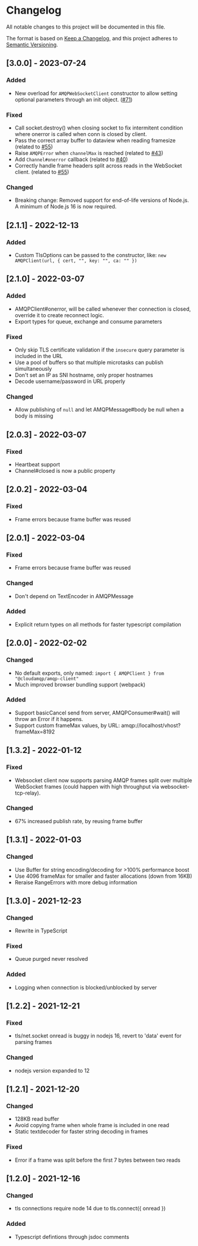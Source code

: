 # Changelog

All notable changes to this project will be documented in this file.

The format is based on [Keep a Changelog](https://keepachangelog.com/en/1.1.0/),
and this project adheres to [Semantic Versioning](https://semver.org/spec/v2.0.0.html).

## [3.0.0] - 2023-07-24

### Added

- New overload for `AMQPWebSocketClient` constructor to allow setting optional parameters through an init object. ([#71](https://github.com/cloudamqp/amqp-client.js/issues/71))

### Fixed

- Call socket.destroy() when closing socket to fix intermitent condition where onerror is called when conn is closed by client.
- Pass the correct array buffer to dataview when reading framesize (related to [#55](https://github.com/cloudamqp/amqp-client.js/issues/55))
- Raise `AMQPError` when `channelMax` is reached (related to [#43](https://github.com/cloudamqp/amqp-client.js/issues/43))
- Add `Channel#onerror` callback (related to [#40](https://github.com/cloudamqp/amqp-client.js/issues/40))
- Correctly handle frame headers split across reads in the WebSocket client. (related to [#55](https://github.com/cloudamqp/amqp-client.js/issues/55))

### Changed

- Breaking change: Removed support for end-of-life versions of Node.js. A minimum of Node.js 16 is now required.

## [2.1.1] - 2022-12-13

### Added

- Custom TlsOptions can be passed to the constructor, like: `new AMQPClient(url, { cert, "", key: "", ca: "" })`

## [2.1.0] - 2022-03-07

### Added

- AMQPClient#onerror, will be called whenever ther connection is closed, override it to create reconnect logic.
- Export types for queue, exchange and consume parameters

### Fixed

- Only skip TLS certificate validation if the `insecure` query parameter is included in the URL
- Use a pool of buffers so that multiple microtasks can publish simultaneously
- Don't set an IP as SNI hostname, only proper hostnames
- Decode username/password in URL properly

### Changed

- Allow publishing of `null` and let AMQPMessage#body be null when a body is missing

## [2.0.3] - 2022-03-07

### Fixed

- Heartbeat support
- Channel#closed is now a public property

## [2.0.2] - 2022-03-04

### Fixed

- Frame errors because frame buffer was reused

## [2.0.1] - 2022-03-04

### Fixed

- Frame errors because frame buffer was reused

### Changed

- Don't depend on TextEncoder in AMQPMessage

### Added

- Explicit return types on all methods for faster typescript compilation

## [2.0.0] - 2022-02-02

### Changed

- No default exports, only named: `import { AMQPClient } from "@cloudamqp/amqp-client"`
- Much improved browser bundling support (webpack)

### Added

- Support basicCancel send from server, AMQPConsumer#wait() will throw an Error if it happens.
- Support custom frameMax values, by URL: amqp://localhost/vhost?frameMax=8192

## [1.3.2] - 2022-01-12

### Fixed

- Websocket client now supports parsing AMQP frames split over multiple WebSocket frames (could happen with high throughput via websocket-tcp-relay).

### Changed

- 67% increased publish rate, by reusing frame buffer

## [1.3.1] - 2022-01-03

### Changed

- Use Buffer for string encoding/decoding for >100% performance boost
- Use 4096 frameMax for smaller and faster allocations (down from 16KB)
- Reraise RangeErrors with more debug information

## [1.3.0] - 2021-12-23

### Changed

- Rewrite in TypeScript

### Fixed

- Queue purged never resolved

### Added

- Logging when connection is blocked/unblocked by server

## [1.2.2] - 2021-12-21

### Fixed

- tls/net.socket onread is buggy in nodejs 16, revert to 'data' event for parsing frames

### Changed

- nodejs version expanded to 12

## [1.2.1] - 2021-12-20

### Changed

- 128KB read buffer
- Avoid copying frame when whole frame is included in one read
- Static textdecoder for faster string decoding in frames

### Fixed

- Error if a frame was split before the first 7 bytes between two reads

## [1.2.0] - 2021-12-16

### Changed

- tls connections require node 14 due to tls.connect({ onread })

### Added

- Typescript defintions through jsdoc comments
